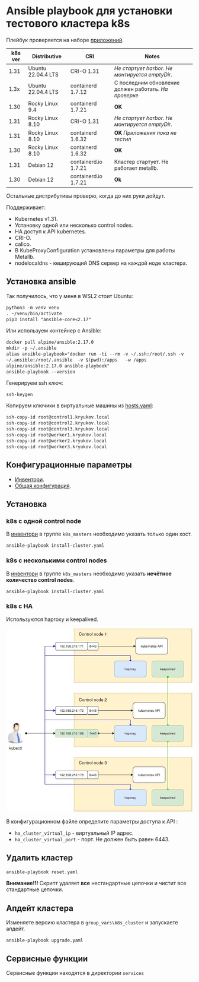 # Ansible playbook для установки тестового кластера k8s

Плейбук проверяется на наборе [приложений](https://github.com/BigKAA/youtube/tree/master/1.31).

| k8s ver         | Distributive    | CRI             | Notes           |
|-----------------|-----------------|-----------------|-----------------|
| 1.31            | Ubuntu 22.04.4 LTS | CRI-O 1.31   |  _Не стартует harbor. Не монтируется emptyDir._ |
| 1.3x            | Ubuntu 22.04.4 LTS | containerd 1.7.12  | С последним обновление должен работать. _На проверке_ |
| 1.30            | Rocky Linux 9.4 | containerd 1.7.21 | **OK** |
| 1.31            | Rocky Linux 8.10 | CRI-O 1.31 | _Не стартует harbor. Не монтируется emptyDir._  |
| 1.31            | Rocky Linux 8.10 | containerd 1.6.32 | **OK** _Приложения пока не тестил_ |
| 1.30            | Rocky Linux 8.10 | containerd 1.6.32 | **OK** |
| 1.31            | Debian 12 | containerd.io 1.7.21 | Кластер стартует. Не работает metallb. |
| 1.30            | Debian 12 | containerd.io 1.7.21 | **Ok** |

Остальные дистрибутивы проверю, когда до них руки дойдут.

Поддерживает:

- Kubernetes v1.31.
- Установку одной или несколько control nodes.
- HA доступ к API kubernetes.
- CRI-O.
- calico.
- В KubeProxyConfiguration установлены параметры для работы Metallb.
- nodelocaldns - кеширующий DNS сервер на каждой ноде кластера.

## Установка ansible

Так получилось, что у меня в WSL2 стоит Ubuntu:

```shell
python3 -m venv venv
. ~/venv/bin/activate
pip3 install "ansible-core<2.17"
```

Или используем контейнер с Ansible:

```shell
docker pull alpine/ansible:2.17.0
mkdir -p ~/.ansible
alias ansible-playbook="docker run -ti --rm -v ~/.ssh:/root/.ssh -v ~/.ansible:/root/.ansible  -v $(pwd):/apps   -w /apps alpine/ansible:2.17.0 ansible-playbook"
ansible-playbook --version
```

Генерируем ssh ключ:

```shell
ssh-keygen
```

Копируем ключики в виртуальные машины из [hosts.yaml](hosts.yml):

 ```shell
ssh-copy-id root@control1.kryukov.local
ssh-copy-id root@control2.kryukov.local
ssh-copy-id root@control3.kryukov.local
ssh-copy-id root@worker1.kryukov.local
ssh-copy-id root@worker2.kryukov.local
ssh-copy-id root@worker3.kryukov.local
```

## Конфигурационные параметры

- [Инвентори](hosts.yaml).
- [Общая конфигурация](group_vars/k8s_cluster).

## Установка

### k8s с одной control node

В [инвентори](hosts.yaml) в группе `k8s_masters` необходимо указать только один хост.

```shell
ansible-playbook install-cluster.yaml
```

### k8s с несколькими control nodes

В [инвентори](hosts.yaml) в группе `k8s_masters` необходимо указать **нечётное количество
control nodes**.

```shell
ansible-playbook install-cluster.yaml
```

### k8s c HA

Используются haproxy и keepalived.

![ha cluster](images/ha_cluster.jpg)

В конфигурационном файле определите параметры доступа к API :

- `ha_cluster_virtual_ip` - виртуальный IP адрес.
- `ha_cluster_virtual_port` - порт. Не должен быть равен 6443.

## Удалить кластер

```shell
ansible-playbook reset.yaml
```

**Внимание!!!** Скрипт удаляет **все** нестандартные цепочки и чистит все стандартные цепочки.

## Апдейт кластера

Изменяете версию кластера в `group_vars\k8s_cluster` и запускаете апдейт.

```shell
ansible-playbook upgrade.yaml
```

## Сервисные функции

Сервисные функции находятся в директории `services`